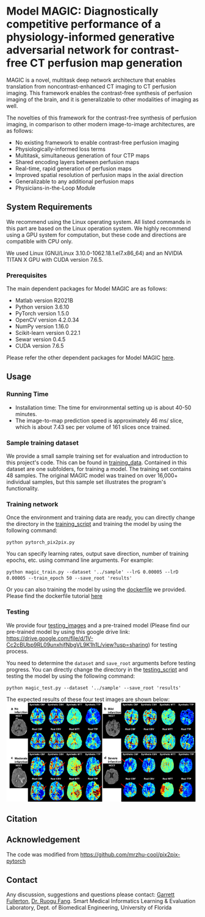 # Model MAGIC: Diagnostically competitive performance of a physiology-informed generative adversarial network for contrast-free CT perfusion map generation

MAGIC is a novel, multitask deep network architecture that enables translation from noncontrast-enhanced CT imaging to CT perfusion imaging. This framework enables the contrast-free synthesis of perfusion imaging of the brain, and it is generalizable to other modalities of imaging as well.

The novelties of this framework for the contrast-free synthesis of perfusion imaging, in comparison to other modern image-to-image architectures, are as follows: 
- No existing framework to enable contrast-free perfusion imaging
- Physiologically-informed loss terms
- Multitask, simultaneous generation of four CTP maps 
- Shared encoding layers between perfusion maps
- Real-time, rapid generation of perfusion maps
- Improved spatial resolution of perfusion maps in the axial direction
- Generalizable to any additional perfusion maps
- Physicians-in-the-Loop Module

## System Requirements

We recommend using the Linux operating system. All listed commands in this part are based on the Linux operation system. We highly recommend using a GPU system for computation, but these code and directions are compatible with CPU only. 

We used Linux (GNU/Linux 3.10.0-1062.18.1.el7.x86_64) and an NVIDIA TITAN X GPU with CUDA version 7.6.5. 
### Prerequisites
The main dependent packages for Model MAGIC are as follows:
- Matlab version R2021B
- Python version 3.6.10
- PyTorch version 1.5.0
- OpenCV version 4.2.0.34
- NumPy version 1.16.0
- Scikit-learn version 0.22.1
- Sewar version 0.4.5
- CUDA version 7.6.5

Please refer the other dependent packages for Model MAGIC [here](magic_env.yml).

## Usage
### Running Time
- Installation time: The time for environmental setting up is about 40-50 minutes. 
- The image-to-map prediction speed is approximately 46 ms/ slice, which is about 7.43 sec per volume of 161 slices once trained.

### Sample training dataset
We provide a small sample training set for evaluation and introduction to this project's code. This can be found in [training_data](sample_train/). Contained in this dataset are one subfolders, for training a model. The training set contains 48 samples. The original MAGIC model was trained on over 16,000+ individual samples, but this sample set illustrates the program's functionality.

### Training network
Once the environment and training data are ready, you can directly change the directory in the [training_script](code/pytorch_pix2pix.py) and training the model by using the following command:
```
python pytorch_pix2pix.py 
```
You can specify learning rates, output save direction, number of training epochs, etc. using command line arguments. For example:  
```
python magic_train.py --dataset '../sample' --lrG 0.00005 --lrD 0.00005 --train_epoch 50 --save_root 'results' 
```
Or you can also training the model by using the [dockerfile](docker/training) we provided. Please find the dockerfile tutorial [here](docker/)

### Testing 
We provide four [testing_images](test/) and a pre-trained model (Please find our pre-trained model by using this google drive link: https://drive.google.com/file/d/1V-Cc2cBUbp9RL09unxhjfNbgVL9K1h1L/view?usp=sharing) for testing process.

You need to determine the ```dataset``` and ```save_root``` arguments before testing progress. 
You can directly change the directory in the [testing_script](code/pytorch_pix2pix_test.py) and testing the model by using the following command:
```
python magic_test.py --dataset '../sample' --save_root 'results' 
```

The expected results of these four test images are shown below:
![](https://github.com/lab-smile/Model-MAGIC/blob/main/img/expected_results.png)

## Citation

## Acknowledgement
The code was modified from https://github.com/mrzhu-cool/pix2pix-pytorch

## Contact
Any discussion, suggestions and questions please contact:
[Garrett Fullerton](mailto:gfullerton245@gmail.com), [Dr. Ruogu Fang](mailto:ruogu.fang@bme.ufl.edu).
Smart Medical Informatics Learning & Evaluation Laboratory, Dept. of Biomedical Engineering, University of Florida
